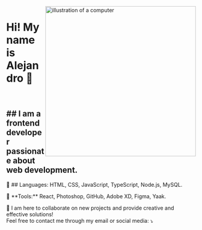 <img src="https://raw.githubusercontent.com/MicaelliMedeiros/micaellimedeiros/master/image/computer-illustration.png" alt="illustration of a computer" min-width="400px" max-width="400px" width="400px" align="right">

<h1 align="left"> 
 Hi! My name is Alejandro 👋
</h1>
 <br>
<h2 align="left"> 
 ## I am a frontend developer passionate about web development.
</h2>

<p align="left">
  🦄  ## Languages: HTML, CSS, JavaScript, TypeScript, Node.js, MySQL.
</p>

<p align="left">
  💼 **Tools:** React, Photoshop, GitHub, Adobe XD, Figma, Yaak.
</p>

<p align="left">
  💌 I am here to collaborate on new projects and provide creative and effective solutions!<br>  
  Feel free to contact me through my email or social media: ⤵️  
</p>
